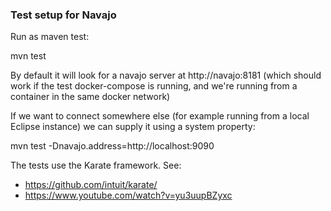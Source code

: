 ### Test setup for Navajo

Run as maven test:

mvn test

By default it will look for a navajo server at http://navajo:8181
(which should work if the test docker-compose is running, and we're running from a container in the same docker network)

If we want to connect somewhere else (for example running from a local Eclipse instance) we can supply it using a system property:

mvn test -Dnavajo.address=http://localhost:9090

The tests use the Karate framework. See:
* https://github.com/intuit/karate/
* https://www.youtube.com/watch?v=yu3uupBZyxc


